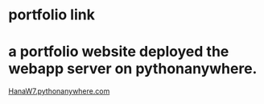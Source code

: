 # portfolio link 
# a portfolio website deployed the webapp server on pythonanywhere.

[HanaW7.pythonanywhere.com](http://hanaw7.pythonanywhere.com/index.html)
